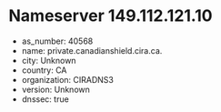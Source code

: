 # Nameserver 149.112.121.10

* as_number: 40568
* name: private.canadianshield.cira.ca.
* city: Unknown
* country: CA
* organization: CIRADNS3
* version: Unknown
* dnssec: true
